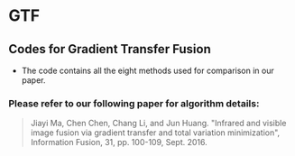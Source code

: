# GTF

## Codes for Gradient Transfer Fusion

- The code contains all the eight methods used for comparison in our paper.

### Please refer to our following paper for algorithm details:

> Jiayi Ma, Chen Chen, Chang Li, and Jun Huang. "Infrared and visible image fusion via gradient transfer and total variation minimization", Information Fusion, 31, pp. 100-109, Sept. 2016.